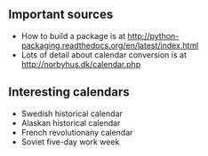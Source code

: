 ## Important sources
 - How to build a package is at http://python-packaging.readthedocs.org/en/latest/index.html
 - Lots of detail about calendar conversion is at http://norbyhus.dk/calendar.php

## Interesting calendars
 - Swedish historical calendar
 - Alaskan historical calendar
 - French revolutionany calendar
 - Soviet five-day work week

